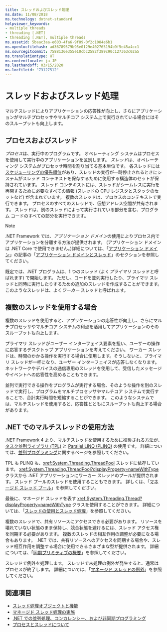 ```yaml
---
title: スレッドおよびスレッド処理
ms.date: 11/08/2018
ms.technology: dotnet-standard
helpviewer_keywords:
- multiple threads
- threading [.NET]
- threading [.NET], multiple threads
ms.assetid: 5baac3aa-e603-4fa6-9f89-0f2c1084e6b1
ms.openlocfilehash: ad36789579b95e0129e402765194b9f5e45a4cc1
ms.sourcegitcommit: 7588136e355e10cbc2582f389c90c127363c02a5
ms.translationtype: HT
ms.contentlocale: ja-JP
ms.lasthandoff: 03/15/2020
ms.locfileid: "73127512"
---
```

# <a name="threads-and-threading"></a>スレッドおよびスレッド処理

マルチスレッドによりアプリケーションの応答性が向上し、さらにアプリケーションがマルチプロセッサやマルチコア システム上で実行されている場合にはそのスループットも向上します。

## <a name="processes-and-threads"></a>プロセスおよびスレッド

*プロセス*は、実行中のプログラムです。 オペレーティング システムはプロセスを使用して実行中のアプリケーションを区別します。 *スレッド*は、オペレーティング システムがプロセッサ時間を割り当てる基本単位です。 各スレッドには[スケジューリングの優先順位](scheduling-threads.md)があり、スレッドの実行が一時停止されるときにシステムがスレッド コンテキストを保存するために使用する構造体のセットが保持されています。 スレッド コンテキストには、スレッドがシームレスに実行を再開するために必要なすべての情報 (スレッドの CPU レジスタとスタックのセットなど) が含まれています。 複数のスレッドは、プロセスのコンテキストで実行できます。 プロセスのすべてのスレッドで、仮想アドレス空間が共有されます。 スレッドは、別のスレッドによって実行されている部分を含む、プログラム コードのすべての部分を実行できます。

> [!NOTE]
> .NET Framework では、*アプリケーション ドメイン*の使用によりプロセス内でアプリケーションを分離する方法が提供されます。 (アプリケーション ドメインは .NET Core で使用できません。)詳細については、「[アプリケーション ドメイン](../../framework/app-domains/application-domains.md)」の記事の「[アプリケーション ドメインとスレッド](../../framework/app-domains/application-domains.md#application-domains-and-threads)」のセクションを参照してください。

既定では、.NET プログラムは、1 つのスレッド (よく*プライマリ* スレッドと呼ばれます) で開始します。 ただし、コードを並列実行したり、プライマリ スレッドと同時に実行したりするための追加のスレッドを作成することができます。 このようなスレッドは、よく*ワーカー* スレッドと呼ばれます。

## <a name="when-to-use-multiple-threads"></a>複数のスレッドを使用する場合

複数のスレッドを使用すると、アプリケーションの応答性が向上し、さらにマルチプロセッサやマルチコア システムの利点を活用してアプリケーションのそのスループットも向上します。

プライマリ スレッドがユーザー インターフェイス要素を担い、ユーザーの操作に応答するデスクトップ アプリケーションを考えてください。 ワーカー スレッドは、時間のかかる操作を実行する場合に使用します。そうしないと、プライマリ スレッドが一杯になり、ユーザー インターフェイスが応答しなくなります。 ネットワークやデバイスの通信専用のスレッドを使用して、受信したメッセージやイベントへの応答性を高めることもできます。

並列で実行できる操作をプログラムが実行する場合、そのような操作を別のスレッドで実行し、プログラムをマルチプロセッサやマルチコア システムで実行することで、合計実行時間を短縮することができます。 このようなシステムでは、マルチスレッドを使用すると、応答性とともにスループットも向上する場合があります。

## <a name="how-to-use-multithreading-in-net"></a>.NET でのマルチスレッドの使用方法

.NET Framework 4 より、マルチスレッドを使用するために推奨される方法が、[タスク並列ライブラリ (TPL)](../parallel-programming/task-parallel-library-tpl.md) と [Parallel LINQ (PLINQ)](../parallel-programming/parallel-linq-plinq.md) の使用です。 詳細については、[並列プログラミング](../parallel-programming/index.md)に関するページを参照してください。

TPL も PLINQ も、<xref:System.Threading.ThreadPool> スレッドに依存しています。 <xref:System.Threading.ThreadPool?displayProperty=nameWithType> クラスから .NET アプリケーションにワーカー スレッドのプールが提供されます。 スレッド プールのスレッドを使用することもできます。 詳しくは、「[マネージド スレッド プール](the-managed-thread-pool.md)」を参照してください。

最後に、マネージド スレッドを表す <xref:System.Threading.Thread?displayProperty=nameWithType> クラスを使用することができます。 詳細については、「[スレッドの使用とスレッド処理](using-threads-and-threading.md)」を参照してください。

複数のスレッドで、共有リソースにアクセスできる必要があります。 リソースを壊れていない状態のまま保持し、競合状態を避けるには、スレッド アクセス権を同期する必要があります。 複数のスレッドの相互作用の調整が必要になる場合もあります。 .NET では、共有リソースへのアクセスを同期する場合や、スレッド相互作用を調整する場合に使用できるさまざまな型が提供されます。 詳細については、「[同期プリミティブの概要](overview-of-synchronization-primitives.md)」を参照してください。

スレッドで例外を処理します。 スレッドで未処理の例外が発生すると、通常はプロセスが終了します。 詳細については、「[マネージド スレッドの例外](exceptions-in-managed-threads.md)」を参照してください。

## <a name="see-also"></a>関連項目

- [スレッド処理オブジェクトと機能](threading-objects-and-features.md)
- [マネージド スレッド処理の実施](managed-threading-best-practices.md)
- [.NET での並列処理、コンカレンシー、および非同期プログラミング](../parallel-processing-and-concurrency.md)
- [プロセスとスレッドについて](/windows/desktop/procthread/about-processes-and-threads)

